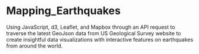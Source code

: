 # Mapping_Earthquakes
Using JavaScript, d3, Leaflet, and Mapbox through an API request to traverse the latest GeoJson data from US Geological Survey website to create insightful data visualizations with interactive features on earthquakes from around the world.
